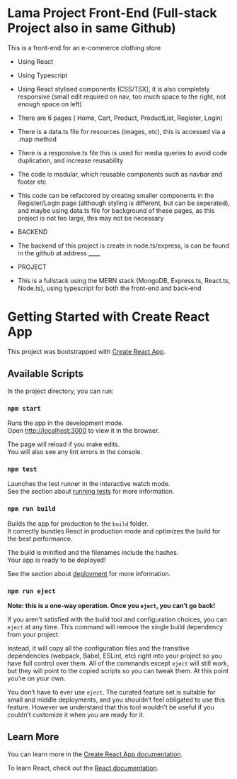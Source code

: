 # Lama Project Front-End (Full-stack Project also in same Github)

This is a front-end for an e-commerce clothing store

-   Using React
-   Using Typescript
-   Using React stylised components (CSS/TSX), it is also completely responsive (small edit required on nav, too much space to the right, not enough space on left)
-   There are 6 pages ( Home, Cart, Product, ProductList, Register, Login)
-   There is a data.ts file for resources (images, etc), this is accessed via a .map method
-   There is a responsive.ts file this is used for media queries to avoid code duplication, and increase reusability
-   The code is modular, which reusable components such as navbar and footer etc
-   This code can be refactored by creating smaller components in the Register/Login page (although styling is different, but can be seperated), and maybe using data.ts file for background of these pages, as this project is not too large, this may not be necessary

-   BACKEND
-   The backend of this project is create in node.ts/express, is can be found in the github at address ****\_\_\_\_****

-   PROJECT
-   This is a fullstack using the MERN stack (MongoDB, Express.ts, React.ts, Node.ts), using typescript for both the front-end and back-end

# Getting Started with Create React App

This project was bootstrapped with [Create React App](https://github.com/facebook/create-react-app).

## Available Scripts

In the project directory, you can run:

### `npm start`

Runs the app in the development mode.\
Open [http://localhost:3000](http://localhost:3000) to view it in the browser.

The page will reload if you make edits.\
You will also see any lint errors in the console.

### `npm test`

Launches the test runner in the interactive watch mode.\
See the section about [running tests](https://facebook.github.io/create-react-app/docs/running-tests) for more information.

### `npm run build`

Builds the app for production to the `build` folder.\
It correctly bundles React in production mode and optimizes the build for the best performance.

The build is minified and the filenames include the hashes.\
Your app is ready to be deployed!

See the section about [deployment](https://facebook.github.io/create-react-app/docs/deployment) for more information.

### `npm run eject`

**Note: this is a one-way operation. Once you `eject`, you can’t go back!**

If you aren’t satisfied with the build tool and configuration choices, you can `eject` at any time. This command will remove the single build dependency from your project.

Instead, it will copy all the configuration files and the transitive dependencies (webpack, Babel, ESLint, etc) right into your project so you have full control over them. All of the commands except `eject` will still work, but they will point to the copied scripts so you can tweak them. At this point you’re on your own.

You don’t have to ever use `eject`. The curated feature set is suitable for small and middle deployments, and you shouldn’t feel obligated to use this feature. However we understand that this tool wouldn’t be useful if you couldn’t customize it when you are ready for it.

## Learn More

You can learn more in the [Create React App documentation](https://facebook.github.io/create-react-app/docs/getting-started).

To learn React, check out the [React documentation](https://reactjs.org/).

